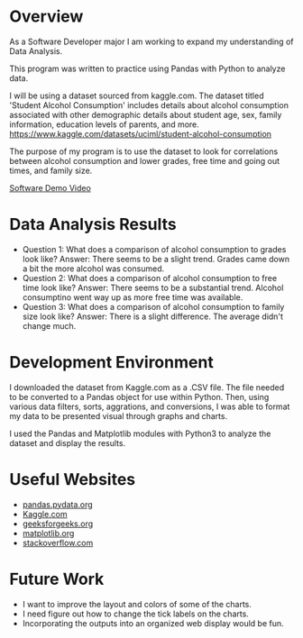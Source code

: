 # Overview

As a Software Developer major I am working to expand my understanding of Data Analysis.

This program was written to practice using Pandas with Python to analyze data.

I will be using a dataset sourced from kaggle.com. The dataset titled 'Student Alcohol Consumption' includes details about alcohol consumption associated with other demographic details about student age, sex, family information, education levels of parents, and more.
https://www.kaggle.com/datasets/uciml/student-alcohol-consumption

The purpose of my program is to use the dataset to look for correlations between alcohol consumption and lower grades, free time and going out times, and family size.

[Software Demo Video](https://youtu.be/SGlRqvZ0V-g)

# Data Analysis Results

* Question 1: What does a comparison of alcohol consumption to grades look like? Answer: There seems to be a slight trend. Grades came down a bit the more alcohol was consumed.
* Question 2: What does a comparison of alcohol consumption to free time look like? Answer: There seems to be a substantial trend. Alcohol consumptino went way up as more free time was available.
* Question 3: What does a comparison of alcohol consumption to family size look like? Answer: There is a slight difference. The average didn't change much.

# Development Environment

I downloaded the dataset from Kaggle.com as a .CSV file. The file needed to be converted to a Pandas object for use within Python. Then, using various data filters, sorts, aggrations, and conversions, I was able to format my data to be presented visual through graphs and charts.

I used the Pandas and Matplotlib modules with Python3 to analyze the dataset and display the results.

# Useful Websites

* [pandas.pydata.org](https://pandas.pydata.org/docs/user_guide/10min.html)
* [Kaggle.com](https://www.kaggle.com/datasets/uciml/student-alcohol-consumption)
* [geeksforgeeks.org](https://www.geeksforgeeks.org/)
* [matplotlib.org](https://matplotlib.org/)
* [stackoverflow.com](https://stackoverflow.com/)

# Future Work

* I want to improve the layout and colors of some of the charts.
* I need figure out how to change the tick labels on the charts.
* Incorporating the outputs into an organized web display would be fun.